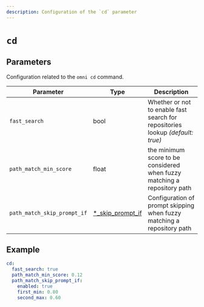 ```yaml
---
description: Configuration of the `cd` parameter
---
```


# `cd`

## Parameters

Configuration related to the `omni cd` command.

| Parameter       | Type      | Description                                         |
|-----------------|-----------|-----------------------------------------------------|
| `fast_search` | bool | Whether or not to enable fast search for repositories lookup *(default: true)* |
| `path_match_min_score` | float | the minimum score to be considered when fuzzy matching a repository path |
| `path_match_skip_prompt_if` | [*_skip_prompt_if](skip-prompt-if) | Configuration of prompt skipping when fuzzy matching a repository path |

## Example

```yaml
cd:
  fast_search: true
  path_match_min_score: 0.12
  path_match_skip_prompt_if:
    enabled: true
    first_min: 0.80
    second_max: 0.60
```
